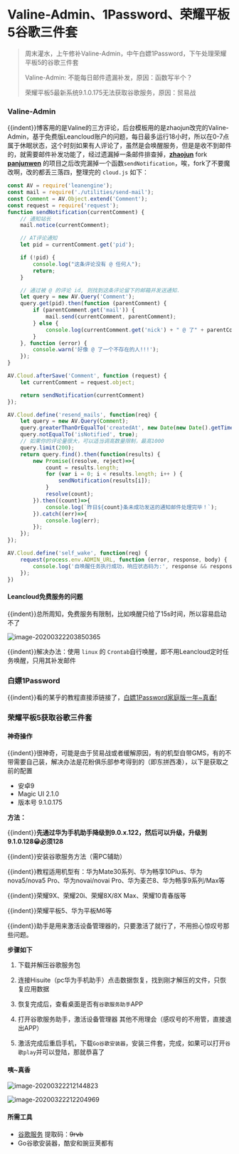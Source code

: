 # Valine-Admin、1Password、荣耀平板5谷歌三件套

<!--more-->

> 周末灌水，上午修补Valine-Admin，中午白嫖1Password，下午处理荣耀平板5的谷歌三件套
>
> Valine-Admin: 不能每日邮件遗漏补发，原因：函数写半个？
>
> 荣耀平板5最新系统9.1.0.175无法获取谷歌服务，原因：贸易战

### Valine-Admin

{{indent}}博客用的是Valine的三方评论，后台模板用的是zhaojun改完的Valine-Admin，基于免费版Leancloud账户的问题，每日最多运行18小时，所以在0-7点属于休眠状态，这个时刻如果有人评论了，虽然是会唤醒服务，但是是收不到邮件的，就需要邮件补发功能了，经过遗漏掉一条邮件排查掉，[**zhaojun**](https://github.com/zhaojun1998/Valine-Admin) fork [**panjunwen**](https://github.com/DesertsP/Valine-Admin) 的项目之后改完漏掉一个函数`sendNotification`，唉，fork了不要魔改啊，改的都丢三落四，整理完的 `cloud.js` 如下：

```javascript
const AV = require('leanengine');
const mail = require('./utilities/send-mail');
const Comment = AV.Object.extend('Comment');
const request = require('request');
function sendNotification(currentComment) {
    // 通知站长
    mail.notice(currentComment);

    // AT评论通知
    let pid = currentComment.get('pid');

    if (!pid) {
        console.log("这条评论没有 @ 任何人");
        return;
    }

    // 通过被 @ 的评论 id, 则找到这条评论留下的邮箱并发送通知.
    let query = new AV.Query('Comment');
    query.get(pid).then(function (parentComment) {
        if (parentComment.get('mail')) {
            mail.send(currentComment, parentComment);
        } else {
            console.log(currentComment.get('nick') + " @ 了" + parentComment.get('nick') + ", 但被 @ 的人没留邮箱... 无法通知");
        }
    }, function (error) {
        console.warn('好像 @ 了一个不存在的人!!!');
    });
}

AV.Cloud.afterSave('Comment', function (request) {
    let currentComment = request.object;

    return sendNotification(currentComment)
});

AV.Cloud.define('resend_mails', function(req) {
    let query = new AV.Query(Comment);
    query.greaterThanOrEqualTo('createdAt', new Date(new Date().getTime() - 24*60*60*1000));
    query.notEqualTo('isNotified', true);
    // 如果你的评论量很大，可以适当调高数量限制，最高1000
    query.limit(200);
    return query.find().then(function(results) {
        new Promise((resolve, reject)=>{
            count = results.length;
            for (var i = 0; i < results.length; i++ ) {
                sendNotification(results[i]);
            }
            resolve(count);
        }).then((count)=>{
            console.log(`昨日${count}条未成功发送的通知邮件处理完毕！`);
        }).catch((err)=>{
        	console.log(err);
        });
    });
});

AV.Cloud.define('self_wake', function(req) {
    request(process.env.ADMIN_URL, function (error, response, body) {
        console.log('自唤醒任务执行成功，响应状态码为:', response && response.statusCode);
    });
})
```

#### Leancloud免费服务的问题

{{indent}}总所周知，免费服务有限制，比如唤醒只给了15s时间，所以容易启动不了

![image-20200322203850365](https://pic.yqqy.top/blog/20200322204205.png?imageMogr2/format/webp/interlace/1)

{{indent}}解决办法：使用 `linux` 的 `Crontab`自行唤醒，即不用Leancloud定时任务唤醒，只用其补发邮件

### 白嫖1Password

{{indent}}看的某乎的教程直接添链接了，[白嫖1Password家庭版一年~真香!](https://zhuanlan.zhihu.com/p/87575555)

### 荣耀平板5获取谷歌三件套

#### 神奇操作

{{indent}}很神奇，可能是由于贸易战或者缓解原因，有的机型自带GMS，有的不带需要自己装，解决办法是花粉俱乐部参考得到的（即东拼西凑），以下是获取之前的配置

- 安卓9 
- Magic UI 2.1.0
- 版本号 9.1.0.175

**方法：**

{{indent}}**先通过华为手机助手降级到9.0.x.122，然后可以升级，升级到9.1.0.128😀必须128**

{{indent}}安装谷歌服务方法（需PC辅助）

{{indent}}教程适用机型有：华为Mate30系列、华为畅享10Plus、华为nova5/nova5 Pro、华为novai/novai Pro、华为麦芒8、华为畅享9系列/Max等

{{indent}}荣耀9X、荣耀20i、荣耀8X/8X Max、荣耀10青春版等

{{indent}}荣耀平板5、华为平板M6等

{{indent}}助手是用来激活设备管理器的，只要激活了就行了，不用担心惊叹号那些问题。

**步骤如下**

1. 下载并解压谷歌服务包

2. 连接Hisuite（pc华为手机助手）点击数据恢复，找到刚才解压的文件，只恢复应用数据

3. 恢复完成后，查看桌面是否有`谷歌服务助手`APP

4. 打开谷歌服务助手，激活设备管理器   其他不用理会（感叹号的不用管，直接退出APP）

5. 激活完成后重启手机，下载`Go谷歌安装器`，安装三件套，完成，如果可以打开`谷歌play`并可以登陆，那就恭喜了

#### 咦~真香

![image-20200322212144823](https://pic.yqqy.top/blog/20200322212209.png?imageMogr2/format/webp/interlace/1)

![image-20200322212204969](https://pic.yqqy.top/blog/20200322212217.png?imageMogr2/format/webp/interlace/1)

#### 所需工具

- [谷歌服务](https://pan.baidu.com/s/1_8Ic31N8hv0TUKyVpynXaQ)  提取码：~~9rvb~~
- Go谷歌安装器，酷安和豌豆荚都有
